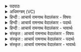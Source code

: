 <details><summary>पदपाठः</summary>

प्र꣢। इ꣣त। ज꣡य꣢꣯त। न꣣रः। इ꣡न्द्रः꣢꣯। वः꣣। श꣡र्म꣢꣯। य꣣च्छतु। उग्राः꣢। वः꣣। सन्तु। बाह꣡वः꣢। अ꣣नाधृष्याः꣢। अ꣣न्। आधृष्याः꣢। य꣡था꣢꣯। अ꣡स꣢꣯थ। १८६२।
</details>

<details><summary>अधिमन्त्रम् (VC)</summary>

- इन्द्रो मरुतो वा
- अप्रतिरथ ऐन्द्रः
- अनुष्टुप्
- गान्धारः
</details>

<details><summary>हिन्दी : आचार्य रामनाथ वेदालंकार - विषयः</summary>

अगले मन्त्र में वीरों को उद्बोधन दिया गया है।
</details>

<details><summary>हिन्दी : आचार्य रामनाथ वेदालंकार - पदार्थः</summary>

पदार्थान्वयभाषाः -  हे (नरः) वीर-पुङ्गव योद्धाओ ! (प्रेत) आगे बढ़ो, (जयत) विजय पाओ। (इन्द्रः) तुम्हारा वीर अन्तरात्मा (वः) तुम्हें (शर्म) कल्याण (यच्छतु) प्रदान करे। (वः) तुम्हारी (बाहवः) भुजाएँ (उग्राः) उग्र (सन्तु) हों, (यथा) जिससे, तुम (अनाधृष्याः) अपराजेय (असथ) हो जाओ ॥२॥ इस मन्त्र में वीर रस है ॥२॥
</details>

<details><summary>हिन्दी : आचार्य रामनाथ वेदालंकार - भावार्थः</summary>

भावार्थभाषाः -  मनुष्यों को उद्बोधन तभी मिल सकता है यदि उनका आत्मा बलवान् हो। इसलिए अपने आत्मा को बली बनाकर,उद्बोधन पाकर जीवन-सङ्ग्राम में सबको विजय प्राप्त करनी चाहिए ॥२॥
</details>

<details><summary>संस्कृत : आचार्य रामनाथ वेदालंकार - विषयः</summary>

अथ वीरानुद्बोधयति।
</details>

<details><summary>संस्कृत : आचार्य रामनाथ वेदालंकार - पदार्थः</summary>

पदार्थान्वयभाषाः -  हे (नरः) वीरा योद्धारः ! (प्रेत) अग्रे गच्छत, (जयत) विजयं प्राप्नुत। (इन्द्रः) युष्माकं वीरः अन्तरात्मा (वः) युष्मभ्यम् (शर्म) कल्याणम् (यच्छतु) ददातु। (वः) युष्माकम् (बाहवः) भुजाः (उग्राः) उद्गूर्णबलाः, प्रचण्डाः (सन्तु) भवन्तु, (यथा) येन यूयम् (अनाधृष्याः) केनाप्यपराजेयाः (असथ) भवत। [संहितायां ‘प्रेता’ इत्यत्र ‘द्व्यचोऽतस्तिङः’ अ० ६।३।१३५ इति ‘जयता’ इत्यत्र च ‘अन्येषामपि दृश्यते’ अ० ६।३।१३७ इति दीर्घः। असथ, अस्तेर्लेटि मध्यमबहुवचनम्] ॥२॥२ अत्र वीरो रसः ॥२॥
</details>

<details><summary>संस्कृत : आचार्य रामनाथ वेदालंकार - भावार्थः</summary>

भावार्थभाषाः -  मनुष्येषूद्बोधनं तदैव संभवति यदि तेषामात्मा सबलो भवेत्। अतः स्वात्मानं बलिनं विधायोद्बोधनं प्राप्य जीवनसंग्रामे सर्वैर्विजयः प्राप्तव्यः ॥२॥
</details>